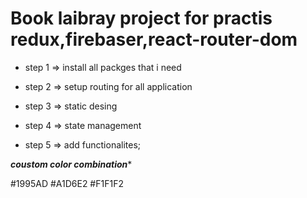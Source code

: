 # Book laibray project for practis redux,firebaser,react-router-dom

* step 1 => install all packges that i need

* step 2 => setup routing for all application

* step 3 => static desing

* step 4 => state management

* step 5 => add functionalites;


*******coustom color combination********

#1995AD
#A1D6E2
#F1F1F2